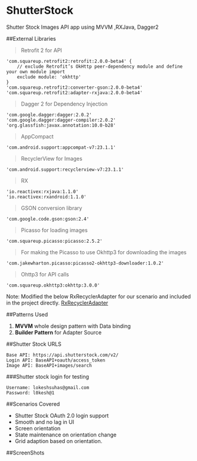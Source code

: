 # ShutterStock
Shutter Stock Images API app using MVVM ,RXJava, Dagger2




##External Libraries
  > Retrofit 2 for API 
  ```
  'com.squareup.retrofit2:retrofit:2.0.0-beta4' {
      // exclude Retrofit’s OkHttp peer-dependency module and define your own module import
      exclude module: 'okhttp'
  }
  'com.squareup.retrofit2:converter-gson:2.0.0-beta4'
  'com.squareup.retrofit2:adapter-rxjava:2.0.0-beta4'
  ```
  > Dagger 2 for Dependency Injection
  ```
  'com.google.dagger:dagger:2.0.2'
  'com.google.dagger:dagger-compiler:2.0.2'
  'org.glassfish:javax.annotation:10.0-b28'
  ```
  
  > AppCompact
  ```
  'com.android.support:appcompat-v7:23.1.1'
  ```
  
  > RecyclerView for Images
  ```
  'com.android.support:recyclerview-v7:23.1.1' 
  ```
  >RX
  ```
  'io.reactivex:rxjava:1.1.0'
  'io.reactivex:rxandroid:1.1.0'
  ```
  > GSON conversion library
  ```
  'com.google.code.gson:gson:2.4'
  ```
  > Picasso for loading images
  ```
  'com.squareup.picasso:picasso:2.5.2'
  ```
  > For making the Picasso to use Okhttp3 for downloading the images
  ```
  'com.jakewharton.picasso:picasso2-okhttp3-downloader:1.0.2'
  ```
  > Ohttp3 for API calls
  ```
  'com.squareup.okhttp3:okhttp:3.0.0' 
  ```
  Note: Modified the below RxRecyclerAdapter for our scenario and included in the project directly.
  [RxRecyclerAdapter](https://github.com/ahmedrizwan/RxRecyclerAdapter)
  
##Patterns Used
  1. **MVVM** whole design pattern with Data binding
  2. **Builder Pattern** for Adapter Source
  
##Shutter Stock URLS
```
Base API: https://api.shutterstock.com/v2/
Login API: BaseAPI+oauth/access_token
Image API: BaseAPI+images/search
```
###Shutter stock login for testing
```
Username: lokeshsuhas@gmail.com
Password: l0kesh@1
```

##Scenarios Covered
*	Shutter Stock OAuth 2.0 login support
*	Smooth and no lag in UI
*	Screen orientation
*	State maintenance on orientation change
*	Grid adaption based on orientation.

##ScreenShots


